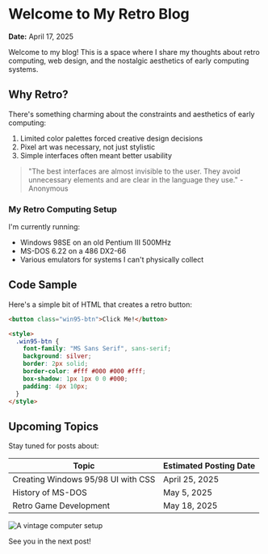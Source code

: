 # Welcome to My Retro Blog

**Date:** April 17, 2025

Welcome to my blog! This is a space where I share my thoughts about retro computing, web design, and the nostalgic aesthetics of early computing systems.

## Why Retro?

There's something charming about the constraints and aesthetics of early computing:

1. Limited color palettes forced creative design decisions
2. Pixel art was necessary, not just stylistic
3. Simple interfaces often meant better usability

> "The best interfaces are almost invisible to the user. They avoid unnecessary elements and are clear in the language they use." - Anonymous

### My Retro Computing Setup

I'm currently running:

- Windows 98SE on an old Pentium III 500MHz
- MS-DOS 6.22 on a 486 DX2-66
- Various emulators for systems I can't physically collect

## Code Sample

Here's a simple bit of HTML that creates a retro button:

```html
<button class="win95-btn">Click Me!</button>

<style>
  .win95-btn {
    font-family: "MS Sans Serif", sans-serif;
    background: silver;
    border: 2px solid;
    border-color: #fff #000 #000 #fff;
    box-shadow: 1px 1px 0 0 #000;
    padding: 4px 10px;
  }
</style>
```

## Upcoming Topics

Stay tuned for posts about:

| Topic                              | Estimated Posting Date |
| ---------------------------------- | ---------------------- |
| Creating Windows 95/98 UI with CSS | April 25, 2025         |
| History of MS-DOS                  | May 5, 2025            |
| Retro Game Development             | May 18, 2025           |

![A vintage computer setup](/api/placeholder/400/300)

See you in the next post!
